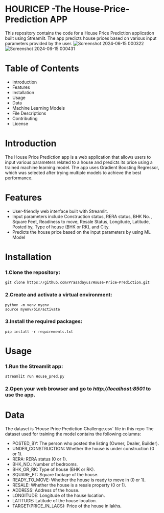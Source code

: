 # HOURICEP -The House-Price-Prediction APP
This repository contains the code for a House Price Prediction application built using Streamlit. The app predicts house prices based on various input parameters provided by the user.
![Screenshot 2024-06-15 000322](https://github.com/Prasadayus/House-Price-Prediction/assets/129419372/c177a21f-d7b7-4739-89ae-bd44ef46dc9c)
![Screenshot 2024-06-15 000431](https://github.com/Prasadayus/House-Price-Prediction/assets/129419372/2a420719-f328-44ca-a15b-6f3c6908b46c)



# Table of Contents
* Introduction
* Features
* Installation
* Usage
* Data
* Machine Learning Models
* File Descriptions
* Contributing
* License

# Introduction
The House Price Prediction app is a web application that allows users to input various parameters related to a house and predicts its price using a trained machine learning model. The app uses Gradient Boosting Regressor, which was selected after trying multiple models to achieve the best performance.

# Features
* User-friendly web interface built with Streamlit.
* Input parameters include Construction status, RERA status, BHK No. , Square Feet, Readiness to move, Resale Status, Longitude, Latitude, Posted by, Type of house (BHK or RK), and City.
* Predicts the house price based on the input parameters by using ML Model

# Installation
### 1.Clone the repository:
```
git clone https://github.com/Prasadayus/House-Price-Prediction.git 
```

### 2.Create and activate a virtual environment:
```
python -m venv myenv
source myenv/bin/activate
```

### 3.Install the required packages:
```
pip install -r requirements.txt
```

# Usage
### 1.Run the Streamlit app:
```
streamlit run House_pred.py
```
### 2.Open your web browser and go to *http://localhost:8501* to use the app.

# Data
The dataset is 'House Price Prediction Challenge.csv' file in this repo
The dataset used for training the model contains the following columns:

* POSTED_BY: The person who posted the listing (Owner, Dealer, Builder).
* UNDER_CONSTRUCTION: Whether the house is under construction (0 or 1).
* RERA: RERA status (0 or 1).
* BHK_NO.: Number of bedrooms.
* BHK_OR_RK: Type of house (BHK or RK).
* SQUARE_FT: Square footage of the house.
* READY_TO_MOVE: Whether the house is ready to move in (0 or 1).
* RESALE: Whether the house is a resale property (0 or 1).
* ADDRESS: Address of the house.
* LONGITUDE: Longitude of the house location.
* LATITUDE: Latitude of the house location.
* TARGET(PRICE_IN_LACS): Price of the house in lakhs.


